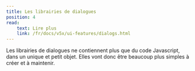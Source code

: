 ```yaml
---
title: Les librairies de dialogues
position: 4
read:
    text: Lire plus
    link: /fr/docs/v5x/ui-features/dialogs.html
---
```


Les librairies de dialogues ne contiennent plus que du code Javascript, dans un unique et petit objet.
Elles vont donc être beaucoup plus simples à créer et à maintenir.
